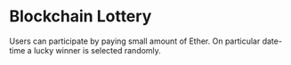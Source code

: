 # Blockchain Lottery
Users can participate by paying small amount of Ether. On particular date-time a lucky winner is selected randomly.
